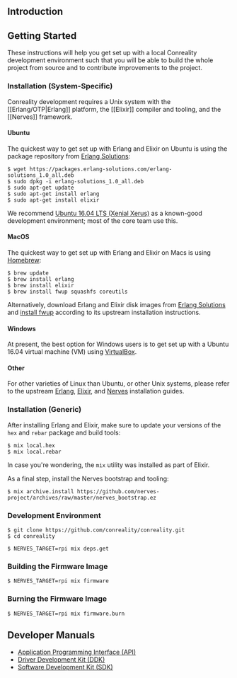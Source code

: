 Introduction
------------

Getting Started
---------------

These instructions will help you get set up with a local Conreality
development environment such that you will be able to build the whole
project from source and to contribute improvements to the project.

### Installation (System-Specific)

Conreality development requires a Unix system with the [[Erlang/OTP|Erlang]]
platform, the [[Elixir]] compiler and tooling, and the [[Nerves]] framework.

#### Ubuntu

The quickest way to get set up with Erlang and Elixir on Ubuntu is using the
package repository from [Erlang
Solutions](https://www.erlang-solutions.com/resources/download.html):

    $ wget https://packages.erlang-solutions.com/erlang-solutions_1.0_all.deb
    $ sudo dpkg -i erlang-solutions_1.0_all.deb
    $ sudo apt-get update
    $ sudo apt-get install erlang
    $ sudo apt-get install elixir

We recommend [Ubuntu 16.04 LTS (Xenial Xerus)](http://releases.ubuntu.com/16.04/)
as a known-good development environment; most of the core team use this.

#### MacOS

The quickest way to get set up with Erlang and Elixir on Macs is using
[Homebrew](http://brew.sh):

    $ brew update
    $ brew install erlang
    $ brew install elixir
    $ brew install fwup squashfs coreutils

Alternatively, download Erlang and Elixir disk images from [Erlang
Solutions](https://www.erlang-solutions.com/resources/download.html)
and [install fwup](https://github.com/fhunleth/fwup#installing) according to
its upstream installation instructions.

#### Windows

At present, the best option for Windows users is to get set up with a Ubuntu
16.04 virtual machine (VM) using
[VirtualBox](https://en.wikipedia.org/wiki/VirtualBox).

#### Other

For other varieties of Linux than Ubuntu, or other Unix systems, please
refer to the upstream
[Erlang](https://www.erlang-solutions.com/resources/download.html),
[Elixir](http://elixir-lang.org/install.html), and
[Nerves](https://hexdocs.pm/nerves/installation.html) installation guides.

### Installation (Generic)

After installing Erlang and Elixir, make sure to update your versions of the
`hex` and `rebar` package and build tools:

    $ mix local.hex
    $ mix local.rebar

In case you're wondering, the `mix` utility was installed as part of Elixir.

As a final step, install the Nerves bootstrap and tooling:

    $ mix archive.install https://github.com/nerves-project/archives/raw/master/nerves_bootstrap.ez

### Development Environment

    $ git clone https://github.com/conreality/conreality.git
    $ cd conreality

    $ NERVES_TARGET=rpi mix deps.get

### Building the Firmware Image

    $ NERVES_TARGET=rpi mix firmware

### Burning the Firmware Image

    $ NERVES_TARGET=rpi mix firmware.burn

Developer Manuals
-----------------

* [Application Programming Interface (API)](https://api.conreality.org)
* [Driver Development Kit (DDK)](https://ddk.conreality.org)
* [Software Development Kit (SDK)](https://sdk.conreality.org)
